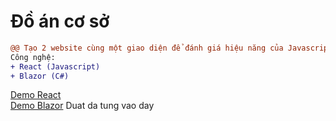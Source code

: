 # Đồ án cơ sở
```diff
@@ Tạo 2 website cùng một giao diện để đánh giá hiệu năng của Javascript và Webassembly @@
Công nghệ:
+ React (Javascript)
+ Blazor (C#)
```
[Demo React](https://sharkchat.000webhostapp.com) <br/>
[Demo Blazor](https://dacsblazor.azurewebsites.net)
Duat da tung vao day
